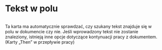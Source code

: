 # Tekst w polu

<figure><img src="https://lh7-us.googleusercontent.com/aHeXrS8acJ227dxiSkrLXHtRCmETZYdJmjhYoez6FAhvHvZup10JXCXaFkdl7rXoMr0pkQe7Ig4fibhYi5azsjlg0O8cwOKwK5jmqM2vrIns03j5W6qSeUtVK1be7bCF_n64GcFV335dq0IoY8WnafQ" alt=""><figcaption></figcaption></figure>

Ta karta ma automatycznie sprawdzać, czy szukany tekst znajduje się w polu w dokumencie czy nie. Jeśli wprowadzony tekst nie zostanie znaleziony, istnieją inne opcje dotyczące kontynuacji pracy z dokumentem. (Karty „Then” w przepływie pracy)
